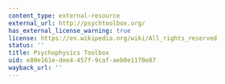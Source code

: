 ```yaml
---
content_type: external-resource
external_url: http://psychtoolbox.org/
has_external_license_warning: true
license: https://en.wikipedia.org/wiki/All_rights_reserved
status: ''
title: Psychophysics Toolbox
uid: e80e161e-dee4-457f-9caf-aeb0e1170e87
wayback_url: ''
---
```


